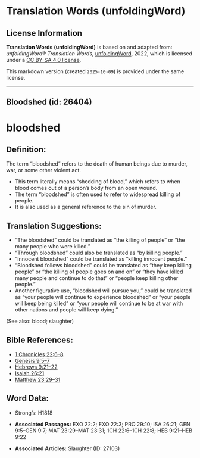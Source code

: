 # Translation Words (unfoldingWord)

## License Information

**Translation Words (unfoldingWord)** is based on and adapted from: _unfoldingWord® Translation Words_, [unfoldingWord](https://unfoldingword.org/utw), 2022, which is licensed under a [CC BY-SA 4.0 license](https://creativecommons.org/licenses/by-sa/4.0/legalcode.en).

This markdown version (created `2025-10-09`) is provided under the same license.



--------------------------------

## Bloodshed (id: 26404)

bloodshed
=========

Definition:
-----------

The term “bloodshed” refers to the death of human beings due to murder, war, or some other violent act.

* This term literally means “shedding of blood,” which refers to when blood comes out of a person’s body from an open wound.
* The term “bloodshed” is often used to refer to widespread killing of people.
* It is also used as a general reference to the sin of murder.

Translation Suggestions:
------------------------

* “The bloodshed” could be translated as “the killing of people” or “the many people who were killed.”
* “Through bloodshed” could also be translated as “by killing people.”
* “Innocent bloodshed” could be translated as “killing innocent people.”
* “Bloodshed follows bloodshed” could be translated as “they keep killing people” or “the killing of people goes on and on” or “they have killed many people and continue to do that” or “people keep killing other people.”
* Another figurative use, “bloodshed will pursue you,” could be translated as “your people will continue to experience bloodshed” or “your people will keep being killed” or “your people will continue to be at war with other nations and people will keep dying.”

(See also: blood; slaughter)

Bible References:
-----------------

* [1 Chronicles 22:6–8](https://ref.ly/1Chr22:6-1Chr22:8)
* [Genesis 9:5–7](https://ref.ly/Gen9:5-Gen9:7)
* [Hebrews 9:21–22](https://ref.ly/Heb9:21-Heb9:22)
* [Isaiah 26:21](https://ref.ly/Isa26:21)
* [Matthew 23:29–31](https://ref.ly/Matt23:29-Matt23:31)

Word Data:
----------

* Strong’s: H1818

* **Associated Passages:** EXO 22:2; EXO 22:3; PRO 29:10; ISA 26:21; GEN 9:5–GEN 9:7; MAT 23:29–MAT 23:31; 1CH 22:6–1CH 22:8; HEB 9:21–HEB 9:22
* **Associated Articles:** Slaughter (ID: 27103)

